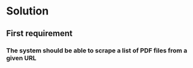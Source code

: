 # Solution

## First requirement

### The system should be able to scrape a list of PDF files from a given URL
